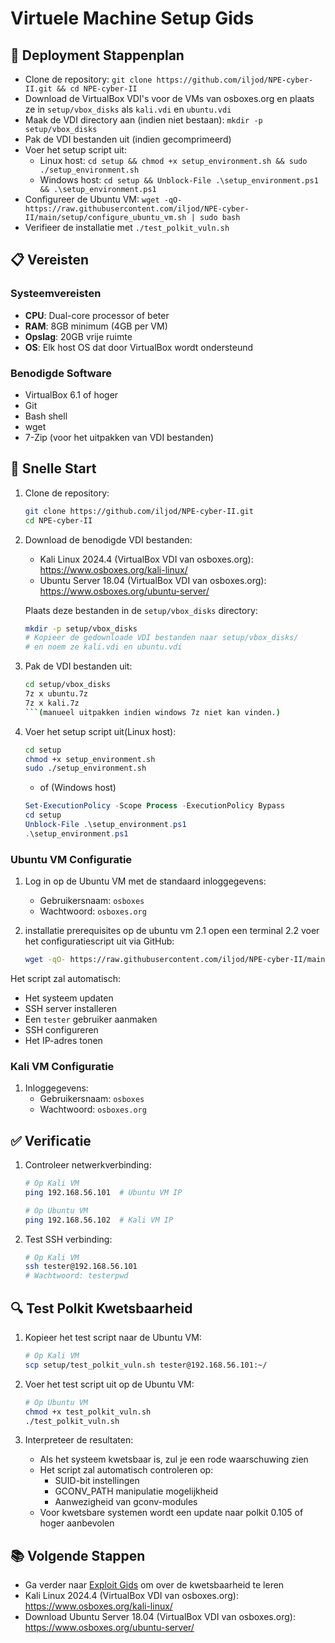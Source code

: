# Virtuele Machine Setup Gids

## 📄 Deployment Stappenplan

- Clone de repository: `git clone https://github.com/iljod/NPE-cyber-II.git && cd NPE-cyber-II`
- Download de VirtualBox VDI's voor de VMs van osboxes.org en plaats ze in `setup/vbox_disks` als `kali.vdi` en `ubuntu.vdi`
- Maak de VDI directory aan (indien niet bestaan): `mkdir -p setup/vbox_disks`
- Pak de VDI bestanden uit (indien gecomprimeerd)
- Voer het setup script uit:
  - Linux host: `cd setup && chmod +x setup_environment.sh && sudo ./setup_environment.sh`
  - Windows host: `cd setup && Unblock-File .\setup_environment.ps1 && .\setup_environment.ps1`
- Configureer de Ubuntu VM: `wget -qO- https://raw.githubusercontent.com/iljod/NPE-cyber-II/main/setup/configure_ubuntu_vm.sh | sudo bash`
- Verifieer de installatie met `./test_polkit_vuln.sh`

## 📋 Vereisten

### Systeemvereisten

- **CPU**: Dual-core processor of beter
- **RAM**: 8GB minimum (4GB per VM)
- **Opslag**: 20GB vrije ruimte
- **OS**: Elk host OS dat door VirtualBox wordt ondersteund

### Benodigde Software

- VirtualBox 6.1 of hoger
- Git
- Bash shell
- wget
- 7-Zip (voor het uitpakken van VDI bestanden)

## 🚀 Snelle Start

1. Clone de repository:

   ```bash
   git clone https://github.com/iljod/NPE-cyber-II.git
   cd NPE-cyber-II
   ```

2. Download de benodigde VDI bestanden:

   - Kali Linux 2024.4 (VirtualBox VDI van osboxes.org): https://www.osboxes.org/kali-linux/
   - Ubuntu Server 18.04 (VirtualBox VDI van osboxes.org): https://www.osboxes.org/ubuntu-server/

   Plaats deze bestanden in de `setup/vbox_disks` directory:

   ```bash
   mkdir -p setup/vbox_disks
   # Kopieer de gedownloade VDI bestanden naar setup/vbox_disks/
   # en noem ze kali.vdi en ubuntu.vdi
   ```

3. Pak de VDI bestanden uit:

   ```bash
   cd setup/vbox_disks
   7z x ubuntu.7z
   7z x kali.7z
   ```(manueel uitpakken indien windows 7z niet kan vinden.)

4. Voer het setup script uit(Linux host):
   ```bash
   cd setup
   chmod +x setup_environment.sh
   sudo ./setup_environment.sh
   ```
   - of (Windows host)
   ```powershell
   Set-ExecutionPolicy -Scope Process -ExecutionPolicy Bypass
   cd setup
   Unblock-File .\setup_environment.ps1
   .\setup_environment.ps1
   ```

### Ubuntu VM Configuratie

1. Log in op de Ubuntu VM met de standaard inloggegevens:

   - Gebruikersnaam: `osboxes`
   - Wachtwoord: `osboxes.org`

2. installatie prerequisites op de ubuntu vm
2.1 open een terminal
2.2 voer het configuratiescript uit via GitHub:
   ```bash
   wget -qO- https://raw.githubusercontent.com/iljod/NPE-cyber-II/main/setup/configure_ubuntu_vm.sh | sudo bash
   ```

Het script zal automatisch:

- Het systeem updaten
- SSH server installeren
- Een `tester` gebruiker aanmaken
- SSH configureren
- Het IP-adres tonen

### Kali VM Configuratie

1. Inloggegevens:
   - Gebruikersnaam: `osboxes`
   - Wachtwoord: `osboxes.org`

## ✅ Verificatie

1. Controleer netwerkverbinding:

   ```bash
   # Op Kali VM
   ping 192.168.56.101  # Ubuntu VM IP

   # Op Ubuntu VM
   ping 192.168.56.102  # Kali VM IP
   ```

2. Test SSH verbinding:
   ```bash
   # Op Kali VM
   ssh tester@192.168.56.101
   # Wachtwoord: testerpwd
   ```

## 🔍 Test Polkit Kwetsbaarheid

1. Kopieer het test script naar de Ubuntu VM:

   ```bash
   # Op Kali VM
   scp setup/test_polkit_vuln.sh tester@192.168.56.101:~/
   ```

2. Voer het test script uit op de Ubuntu VM:

   ```bash
   # Op Ubuntu VM
   chmod +x test_polkit_vuln.sh
   ./test_polkit_vuln.sh
   ```

3. Interpreteer de resultaten:
   - Als het systeem kwetsbaar is, zul je een rode waarschuwing zien
   - Het script zal automatisch controleren op:
     - SUID-bit instellingen
     - GCONV_PATH manipulatie mogelijkheid
     - Aanwezigheid van gconv-modules
   - Voor kwetsbare systemen wordt een update naar polkit 0.105 of hoger aanbevolen

## 📚 Volgende Stappen

- Ga verder naar [Exploit Gids](exploitguide.md) om over de kwetsbaarheid te leren
- Kali Linux 2024.4 (VirtualBox VDI van osboxes.org): https://www.osboxes.org/kali-linux/
- Download Ubuntu Server 18.04 (VirtualBox VDI van osboxes.org): https://www.osboxes.org/ubuntu-server/

